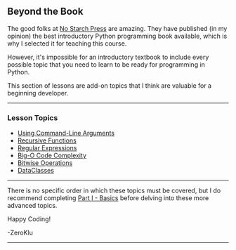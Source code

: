 ## Beyond the Book

The good folks at [No Starch Press](https://nostarch.com/) are amazing. They
have published (in my opinion) the best introductory Python programming book
available, which is why I selected it for teaching this course.

However, it's impossible for an introductory textbook to include every
possible topic that you need to learn to be ready for programming in Python.

This section of lessons are add-on topics that I think are valuable for a
beginning developer.

---

### Lesson Topics

* [Using Command-Line Arguments](./S01_Command_Line_Arguments/01_command_args.md)
* [Recursive Functions](./S02_Recursion/01_recursion.md)
* [Regular Expressions](./S03_Regular_Expressions/01_regular_expressions.md)
* [Big-O Code Complexity](./S04_Big_O_Complexity/00_understanding_big_o.md)
* [Bitwise Operations](./S05_Bitwise_Operations/00_warning.md)
* [DataClasses](./S06_DataClasses/00_intro.md)

---

There is no specific order in which these topics must be covered, but I do
recommend completing [Part I - Basics](../Part%20I%20-%20Basics/) before
delving into these more advanced topics.

Happy Coding!

-ZeroKlu

---
